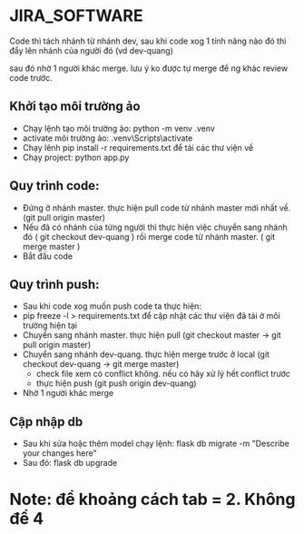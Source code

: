# JIRA_SOFTWARE

Code thì tách nhánh từ nhánh dev, sau khi code xog 1 tính năng nào đó thì đẩy lên nhánh của người đó (vd dev-quang)

sau đó nhờ 1 người khác merge. lưu ý ko được tự merge để ng khác review code trước.

## Khởi tạo môi trường ảo

- Chạy lệnh tạo môi trường ảo: python -m venv .venv
- activate môi trường ảo: .venv\Scripts\activate
- Chạy lênh pip install -r requirements.txt để tải các thư viện về
- Chạy project: python app.py

## Quy trình code:

- Đứng ở nhánh master. thực hiện pull code từ nhánh master mới nhất về. (git pull origin master)
- Nếu đã có nhánh của từng người thì thực hiện việc chuyển sang nhánh đó ( git checkout dev-quang ) rồi merge code từ nhánh master. ( git merge master )
- Bắt đầu code

## Quy trình push:

* Sau khi code xog muốn push code ta thực hiện:
* pip freeze -l > requirements.txt để cập nhật các thư viện đã tải ở môi trường hiện tại
* Chuyển sang nhánh master. thực hiện pull (git checkout master -> git pull origin master)
* Chuyển sang nhánh dev-quang. thực hiện merge trước ở local (git checkout dev-quang -> git merge master)
  * check file xem có conflict không. nếu có hãy xử lý hết conflict trước
  * thực hiện push (git push origin dev-quang)
* Nhờ 1 người khác merge

## Cập nhập db

* Sau khi sửa hoặc thêm model chạy lệnh: flask db migrate -m "Describe your changes here"
* Sau đó: flask db upgrade

# Note: để khoảng cách tab = 2. Không để 4
